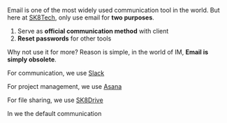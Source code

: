 Email is one of the most widely used communication tool in the world. But here at [SK8Tech](https://sk8.tech), only use email for **two purposes**.

1. Serve as **official communication method** with client
1. **Reset passwords** for other tools

Why not use it for more? Reason is simple, in the world of IM, **Email is simply obsolete**. 

For communication, we use [Slack](https://sk8tech.slack.com)

For project management, we use [Asana](https://asana.com)

For file sharing, we use [SK8Drive](owncloud.md)

In
we the default communication
